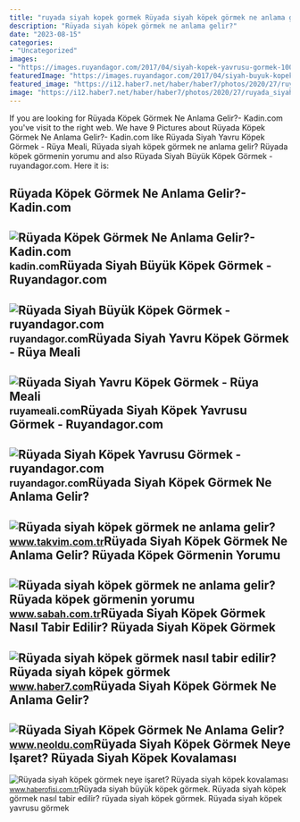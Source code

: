 ```yaml
---
title: "ruyada siyah kopek gormek Rüyada siyah köpek görmek ne anlama gelir? rüyada köpek görmenin yorumu"
description: "Rüyada siyah köpek görmek ne anlama gelir?"
date: "2023-08-15"
categories:
- "Uncategorized"
images:
- "https://images.ruyandagor.com/2017/04/siyah-kopek-yavrusu-gormek-1005.jpg"
featuredImage: "https://images.ruyandagor.com/2017/04/siyah-buyuk-kopek-gormek-1348.jpg"
featured_image: "https://i12.haber7.net/haber/haber7/photos/2020/27/ruyada_siyah_kopek_gormek_nasil_tabir_edilir_siyah_kopek_kotuye_mi_isaret_1593783383_7712.jpg"
image: "https://i12.haber7.net/haber/haber7/photos/2020/27/ruyada_siyah_kopek_gormek_nasil_tabir_edilir_siyah_kopek_kotuye_mi_isaret_1593783383_7712.jpg"
---
```


If you are looking for Rüyada Köpek Görmek Ne Anlama Gelir?- Kadin.com you've visit to the right web. We have 9 Pictures about Rüyada Köpek Görmek Ne Anlama Gelir?- Kadin.com like Rüyada Siyah Yavru Köpek Görmek - Rüya Meali, Rüyada siyah köpek görmek ne anlama gelir? Rüyada köpek görmenin yorumu and also Rüyada Siyah Büyük Köpek Görmek - ruyandagor.com. Here it is:

Rüyada Köpek Görmek Ne Anlama Gelir?- Kadin.com
-----------------------------------------------

 ![Rüyada Köpek Görmek Ne Anlama Gelir?- Kadin.com](https://cdn.kadin.com/images/posts/8/6/4/ruyada-kopek-gormek-ne-anlama-gelir-1516977867.png) <small>kadin.com</small>Rüyada Siyah Büyük Köpek Görmek - Ruyandagor.com
------------------------------------------------

 ![Rüyada Siyah Büyük Köpek Görmek - ruyandagor.com](https://images.ruyandagor.com/2017/04/siyah-buyuk-kopek-gormek-1348.jpg) <small>ruyandagor.com</small>Rüyada Siyah Yavru Köpek Görmek - Rüya Meali
--------------------------------------------

 ![Rüyada Siyah Yavru Köpek Görmek - Rüya Meali](http://ruyameali.com/wp-content/uploads/2019/02/ruyada-siyah-yavru-kopek-gormek-810x540.jpg) <small>ruyameali.com</small>Rüyada Siyah Köpek Yavrusu Görmek - Ruyandagor.com
--------------------------------------------------

 ![Rüyada Siyah Köpek Yavrusu Görmek - ruyandagor.com](https://images.ruyandagor.com/2017/04/siyah-kopek-yavrusu-gormek-1005.jpg) <small>ruyandagor.com</small>Rüyada Siyah Köpek Görmek Ne Anlama Gelir?
------------------------------------------

 ![Rüyada siyah köpek görmek ne anlama gelir?](https://iatkv.tmgrup.com.tr/905414/616/321/0/114/1024/648?u=https://itkv.tmgrup.com.tr/2019/05/07/1557213484792.jpg) <small>www.takvim.com.tr</small>Rüyada Siyah Köpek Görmek Ne Anlama Gelir? Rüyada Köpek Görmenin Yorumu
-----------------------------------------------------------------------

 ![Rüyada siyah köpek görmek ne anlama gelir? Rüyada köpek görmenin yorumu](https://iasbh.tmgrup.com.tr/84a6ec/752/395/0/17/800/437?u=https://isbh.tmgrup.com.tr/sbh/2019/10/30/ruyada-siyah-kopek-gormek-ne-anlama-gelir-ruyada-kopek-gormenin-yorumu-1572431200774.jpg) <small>www.sabah.com.tr</small>Rüyada Siyah Köpek Görmek Nasıl Tabir Edilir? Rüyada Siyah Köpek Görmek
-----------------------------------------------------------------------

 ![Rüyada siyah köpek görmek nasıl tabir edilir? Rüyada siyah köpek görmek](https://i12.haber7.net/haber/haber7/photos/2020/27/ruyada_siyah_kopek_gormek_nasil_tabir_edilir_siyah_kopek_kotuye_mi_isaret_1593783383_7712.jpg) <small>www.haber7.com</small>Rüyada Siyah Köpek Görmek Ne Anlama Gelir?
------------------------------------------

 ![Rüyada Siyah Köpek Görmek Ne Anlama Gelir?](https://www.neoldu.com/d/other/ruyada-siyah-kopek-gormek-001.webp) <small>www.neoldu.com</small>Rüyada Siyah Köpek Görmek Neye Işaret? Rüyada Siyah Köpek Kovalaması
--------------------------------------------------------------------

 ![Rüyada siyah köpek görmek neye işaret? Rüyada siyah köpek kovalaması](https://i12.haber7.net/haber/haber7/photos/2020/50/ruyada_siyah_kopek_gormek_neye_isaret_ruyada_siyah_kopek_saldirmasi_gormek_nasil_yorumlanir_1607693778_5539.jpg) <small>www.haberofisi.com.tr</small>Rüyada siyah büyük köpek görmek. Rüyada siyah köpek görmek nasıl tabir edilir? rüyada siyah köpek görmek. Rüyada siyah köpek yavrusu görmek
